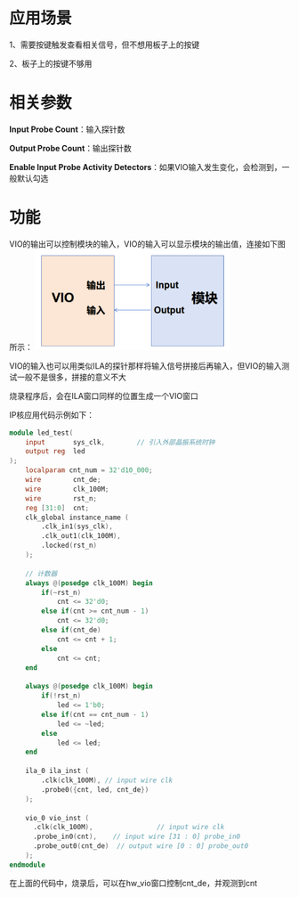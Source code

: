 # 应用场景
1、需要按键触发查看相关信号，但不想用板子上的按键

2、板子上的按键不够用

# 相关参数
**Input Probe Count**：输入探针数

**Output Probe Count**：输出探针数

**Enable Input Probe Activity Detectors**：如果VIO输入发生变化，会检测到，一般默认勾选

# 功能
VIO的输出可以控制模块的输入，VIO的输入可以显示模块的输出值，连接如下图所示：
<img src=fig4/VIO_connect.png style="zoom: 67%">

VIO的输入也可以用类似ILA的探针那样将输入信号拼接后再输入，但VIO的输入测试一般不是很多，拼接的意义不大

烧录程序后，会在ILA窗口同样的位置生成一个VIO窗口

IP核应用代码示例如下：
```verilog
module led_test(
	input		sys_clk,		// 引入外部晶振系统时钟
	output reg	led
);
	localparam cnt_num = 32'd10_000;
	wire 		cnt_de;
	wire 		clk_100M;
	wire 		rst_n;
	reg [31:0] 	cnt;
	clk_global instance_name (
		.clk_in1(sys_clk),
		.clk_out1(clk_100M),     
		.locked(rst_n)      
	);      
	
	// 计数器
	always @(posedge clk_100M) begin
		if(~rst_n)
			cnt <= 32'd0;
		else if(cnt >= cnt_num - 1)
			cnt <= 32'd0;
		else if(cnt_de)
			cnt <= cnt + 1;
		else
			cnt <= cnt;
	end
	
	always @(posedge clk_100M) begin
		if(!rst_n)
			led <= 1'b0;
		else if(cnt == cnt_num - 1)
			led <= ~led;
		else
			led <= led;
	end
	
	ila_0 ila_inst (
		.clk(clk_100M), // input wire clk
		.probe0({cnt, led, cnt_de})
	);
	
	vio_0 vio_inst (
	  .clk(clk_100M),                // input wire clk
	  .probe_in0(cnt),    // input wire [31 : 0] probe_in0
	  .probe_out0(cnt_de)  // output wire [0 : 0] probe_out0
	);
endmodule
```
在上面的代码中，烧录后，可以在hw_vio窗口控制cnt_de，并观测到cnt
